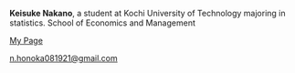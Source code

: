 **Keisuke Nakano**, a student at Kochi University of Technology majoring in statistics.
School of Economics and Management

[My Page](https://hushed-quark-d7d.notion.site/Keisuke-Nakano-314d36d69b80432aab810e45cb46c33d)

n.honoka081921@gmail.com
